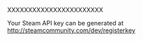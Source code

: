 XXXXXXXXXXXXXXXXXXXXXXX

Your Steam API key can be generated at http://steamcommunity.com/dev/registerkey
